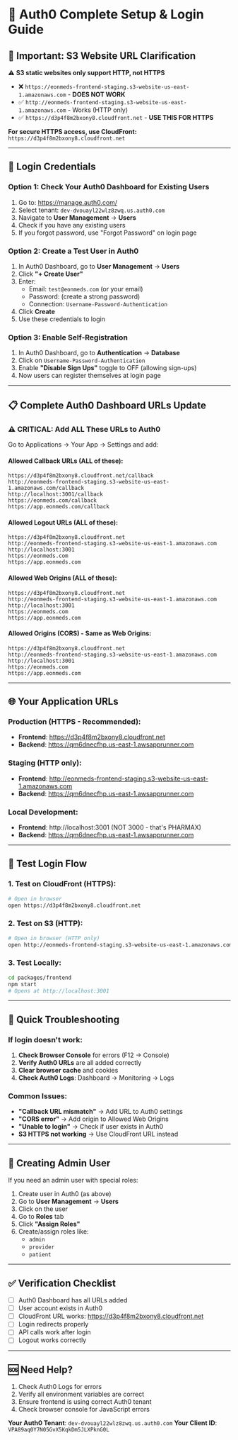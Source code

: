 # 🔐 Auth0 Complete Setup & Login Guide

## 📍 Important: S3 Website URL Clarification

⚠️ **S3 static websites only support HTTP, not HTTPS**
- ❌ `https://eonmeds-frontend-staging.s3-website-us-east-1.amazonaws.com` - **DOES NOT WORK**
- ✅ `http://eonmeds-frontend-staging.s3-website-us-east-1.amazonaws.com` - Works (HTTP only)
- ✅ `https://d3p4f8m2bxony8.cloudfront.net` - **USE THIS FOR HTTPS**

**For secure HTTPS access, use CloudFront:** `https://d3p4f8m2bxony8.cloudfront.net`

---

## 🔑 Login Credentials

### Option 1: Check Your Auth0 Dashboard for Existing Users
1. Go to: https://manage.auth0.com/
2. Select tenant: `dev-dvouayl22wlz8zwq.us.auth0.com`
3. Navigate to **User Management** → **Users**
4. Check if you have any existing users
5. If you forgot password, use "Forgot Password" on login page

### Option 2: Create a Test User in Auth0
1. In Auth0 Dashboard, go to **User Management** → **Users**
2. Click **"+ Create User"**
3. Enter:
   - Email: `test@eonmeds.com` (or your email)
   - Password: (create a strong password)
   - Connection: `Username-Password-Authentication`
4. Click **Create**
5. Use these credentials to login

### Option 3: Enable Self-Registration
1. In Auth0 Dashboard, go to **Authentication** → **Database**
2. Click on `Username-Password-Authentication`
3. Enable **"Disable Sign Ups"** toggle to OFF (allowing sign-ups)
4. Now users can register themselves at login page

---

## 📋 Complete Auth0 Dashboard URLs Update

### ⚠️ CRITICAL: Add ALL These URLs to Auth0

Go to Applications → Your App → Settings and add:

#### Allowed Callback URLs (ALL of these):
```
https://d3p4f8m2bxony8.cloudfront.net/callback
http://eonmeds-frontend-staging.s3-website-us-east-1.amazonaws.com/callback
http://localhost:3001/callback
https://eonmeds.com/callback
https://app.eonmeds.com/callback
```

#### Allowed Logout URLs (ALL of these):
```
https://d3p4f8m2bxony8.cloudfront.net
http://eonmeds-frontend-staging.s3-website-us-east-1.amazonaws.com
http://localhost:3001
https://eonmeds.com
https://app.eonmeds.com
```

#### Allowed Web Origins (ALL of these):
```
https://d3p4f8m2bxony8.cloudfront.net
http://eonmeds-frontend-staging.s3-website-us-east-1.amazonaws.com
http://localhost:3001
https://eonmeds.com
https://app.eonmeds.com
```

#### Allowed Origins (CORS) - Same as Web Origins:
```
https://d3p4f8m2bxony8.cloudfront.net
http://eonmeds-frontend-staging.s3-website-us-east-1.amazonaws.com
http://localhost:3001
https://eonmeds.com
https://app.eonmeds.com
```

---

## 🌐 Your Application URLs

### Production (HTTPS - Recommended):
- **Frontend**: https://d3p4f8m2bxony8.cloudfront.net
- **Backend**: https://qm6dnecfhp.us-east-1.awsapprunner.com

### Staging (HTTP only):
- **Frontend**: http://eonmeds-frontend-staging.s3-website-us-east-1.amazonaws.com
- **Backend**: https://qm6dnecfhp.us-east-1.awsapprunner.com

### Local Development:
- **Frontend**: http://localhost:3001 (NOT 3000 - that's PHARMAX)
- **Backend**: https://qm6dnecfhp.us-east-1.awsapprunner.com

---

## 🧪 Test Login Flow

### 1. Test on CloudFront (HTTPS):
```bash
# Open in browser
open https://d3p4f8m2bxony8.cloudfront.net
```

### 2. Test on S3 (HTTP):
```bash
# Open in browser (HTTP only)
open http://eonmeds-frontend-staging.s3-website-us-east-1.amazonaws.com
```

### 3. Test Locally:
```bash
cd packages/frontend
npm start
# Opens at http://localhost:3001
```

---

## 🔧 Quick Troubleshooting

### If login doesn't work:
1. **Check Browser Console** for errors (F12 → Console)
2. **Verify Auth0 URLs** are all added correctly
3. **Clear browser cache** and cookies
4. **Check Auth0 Logs**: Dashboard → Monitoring → Logs

### Common Issues:
- **"Callback URL mismatch"** → Add URL to Auth0 settings
- **"CORS error"** → Add origin to Allowed Web Origins
- **"Unable to login"** → Check if user exists in Auth0
- **S3 HTTPS not working** → Use CloudFront URL instead

---

## 📝 Creating Admin User

If you need an admin user with special roles:

1. Create user in Auth0 (as above)
2. Go to **User Management** → **Users**
3. Click on the user
4. Go to **Roles** tab
5. Click **"Assign Roles"**
6. Create/assign roles like:
   - `admin`
   - `provider`
   - `patient`

---

## ✅ Verification Checklist

- [ ] Auth0 Dashboard has all URLs added
- [ ] User account exists in Auth0
- [ ] CloudFront URL works: https://d3p4f8m2bxony8.cloudfront.net
- [ ] Login redirects properly
- [ ] API calls work after login
- [ ] Logout works correctly

---

## 🆘 Need Help?

1. Check Auth0 Logs for errors
2. Verify all environment variables are correct
3. Ensure frontend is using correct Auth0 tenant
4. Check browser console for JavaScript errors

**Your Auth0 Tenant**: `dev-dvouayl22wlz8zwq.us.auth0.com`
**Your Client ID**: `VPA89aq0Y7N05GvX5KqkDm5JLXPknG0L`
